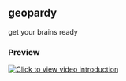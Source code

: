 ## geopardy

get your brains ready

### Preview 

[![Click to view video introduction](https://i.ytimg.com/vi_webp/Sdd5vo8x59k/mqdefault.webp)](https://www.youtube.com/watch?v=Sdd5vo8x59k "Quick Intro")
